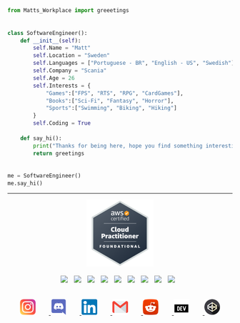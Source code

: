 
```python
from Matts_Workplace import greeetings


class SoftwareEngineer():
    def __init__(self):
        self.Name = "Matt"
        self.Location = "Sweden"
        self.Languages = ["Portuguese - BR", "English - US", "Swedish"]
        self.Company = "Scania"
        self.Age = 26
        self.Interests = {
            "Games":["FPS", "RTS", "RPG", "CardGames"],
            "Books":["Sci-Fi", "Fantasy", "Horror"],
            "Sports":["Swimming", "Biking", "Hiking"]
        }
        self.Coding = True

    def say_hi():
        print("Thanks for being here, hope you find something interesting. ;D")
        return greetings


me = SoftwareEngineer()
me.say_hi()

```
___

<div align="center">
    <body>
        <a href="https://www.credly.com/badges/9040f120-8699-427d-998f-7aefa9d3e36d/public_url">
            <img src="aws-certified-cloud-practitioner.png" alt="drawing" width="150"/>
        </a>
    </body>
</div>
<div align="center">
    <br>
  <img src="https://img.shields.io/badge/-Python-000000?logo=python&logoColor=3776AB" style="margin: 0px 10px 0px 0px">
  <img src="https://img.shields.io/badge/Kotlin-000000?logo=kotlin&logoColor=0095D5" style="margin: 0px 10px 0px 0px">
  <img src="https://img.shields.io/badge/MySQL-000000?logo=mysql&logoColor=4479A1" style="margin: 0px 10px 0px 0px">
  <img src="https://img.shields.io/badge/Git-000000?logo=git&logoColor=#F05032" style="margin: 0px 10px 0px 0px">
  <img src="https://img.shields.io/badge/Linux-000000?logo=linux&logoColor=FCC624" style="margin: 0px 10px 0px 0px">
  <img src="https://img.shields.io/badge/Docker-000000?logo=docker&logoColor=2496ED" style="margin: 0px 10px 0px 0px">
  <img src="https://img.shields.io/badge/Jenkins-000000?logo=jenkins&logoColor=D24939" style="margin: 0px 10px 0px 0px">
  <img src="https://img.shields.io/badge/AWS-000000?logo=amazon-aws&logoColor=FF9900" style="margin: 0px 10px 0px 0px">
  <img src="https://img.shields.io/badge/Scania-53565A?logo=scania&logoColor=041E42" style="margin: 0px 10px 0px 0px">
</div>
<br>
<br>
<div align="center">
    <body>
        <a href="https://www.instagram.com/antunesdq/">
            <img src="instagram.png" alt="drawing" width="35" style="margin: 0px 30px 0px 0px"/>
        </a>
    </body>
    <body>
        <a href="https://discordapp.com/users/231609189112348683/">
            <img src="discord.png" alt="drawing" width="35" style="margin: 0px 30px 0px 0px"/>
        </a>
    </body>
    <body>
        <a href="https://www.linkedin.com/in/antunesdq/">
            <img src="linkedin.png" alt="drawing" width="35" style="margin: 0px 30px 0px 0px"/>
        </a>
    </body>
    <body>
        <a href="mailto:antunesdq@gmail.com?
        subject=What's Up?">
            <img src="gmail.png" alt="drawing" width="35" style="margin: 0px 30px 0px 0px"/>
        </a>
    </body>
    <body>
        <a href="https://www.reddit.com/user/antunesdq/">
            <img src="reddit.png" alt="drawing" width="35" style="margin: 0px 30px 0px 0px"/>
        </a>
    </body>
    <body>
        <a href="https://dev.to/antunesdq/">
            <img src="dev.png" alt="drawing" width="35" style="margin: 0px 30px 0px 0px"/>
        </a>
    </body>
    <body>
        <a href="https://codepen.io/antunesdq/">
            <img src="codepen.png" alt="drawing" width="35"/>
        </a>
    </body>
